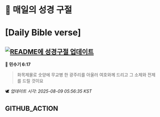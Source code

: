 # 🙏 매일의 성경 구절
# [Daily Bible verse]
## [![README에 성경구절 업데이트](https://github.com/DONGSUKA/first_test/actions/workflows/update-readme-bible.yml/badge.svg)](https://github.com/DONGSUKA/first_test/actions/workflows/update-readme-bible.yml)
<!-- START_BIBLE_VERSE -->
📖 **민수기 6:17**
> 화목제물로 숫양에 무교병 한 광주리를 아울러 여호와께 드리고 그 소제와 전제를 드릴 것이요

🕊️ _업데이트 시각: 2025-08-09 05:56:35 KST_
  <!-- END_BIBLE_VERSE -->
## GITHUB_ACTION
